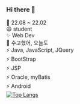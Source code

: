 ### Hi there 👋

🌱 22.08 ~ 22.02 <br>
😄 student <br>
✨ Web Dev <br>
💬 수고했어, 오늘도 <br>
⚡ Java, JavaScript, JQuery <br>
⚡ BootStrap <br>
⚡ JSP <br>
⚡ Oracle, myBatis <br>
⚡ Android <br>
[![Top Langs](https://github-readme-stats.vercel.app/api/top-langs/?username=yd5726&langs_count=8)](https://github.com/yd5726/github-readme-stats)
